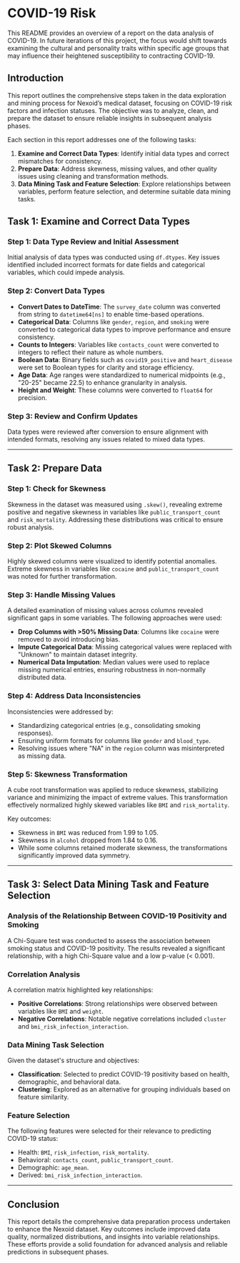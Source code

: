 # COVID-19 Risk

This README provides an overview of a report on the data analysis of COVID-19. In future iterations of this project, the focus would shift towards examining the cultural and personality traits within specific age groups that may influence their heightened susceptibility to contracting COVID-19.


## Introduction

This report outlines the comprehensive steps taken in the data exploration and mining process for Nexoid’s medical dataset, focusing on COVID-19 risk factors and infection statuses. The objective was to analyze, clean, and prepare the dataset to ensure reliable insights in subsequent analysis phases.

Each section in this report addresses one of the following tasks:

1. **Examine and Correct Data Types**: Identify initial data types and correct mismatches for consistency.
2. **Prepare Data**: Address skewness, missing values, and other quality issues using cleaning and transformation methods.
3. **Data Mining Task and Feature Selection**: Explore relationships between variables, perform feature selection, and determine suitable data mining tasks.

## Task 1: Examine and Correct Data Types

### Step 1: Data Type Review and Initial Assessment

Initial analysis of data types was conducted using `df.dtypes`. Key issues identified included incorrect formats for date fields and categorical variables, which could impede analysis.

### Step 2: Convert Data Types

- **Convert Dates to DateTime**: The `survey_date` column was converted from string to `datetime64[ns]` to enable time-based operations.
- **Categorical Data**: Columns like `gender`, `region`, and `smoking` were converted to categorical data types to improve performance and ensure consistency.
- **Counts to Integers**: Variables like `contacts_count` were converted to integers to reflect their nature as whole numbers.
- **Boolean Data**: Binary fields such as `covid19_positive` and `heart_disease` were set to Boolean types for clarity and storage efficiency.
- **Age Data**: Age ranges were standardized to numerical midpoints (e.g., "20-25" became 22.5) to enhance granularity in analysis.
- **Height and Weight**: These columns were converted to `float64` for precision.

### Step 3: Review and Confirm Updates

Data types were reviewed after conversion to ensure alignment with intended formats, resolving any issues related to mixed data types.

---

## Task 2: Prepare Data

### Step 1: Check for Skewness

Skewness in the dataset was measured using `.skew()`, revealing extreme positive and negative skewness in variables like `public_transport_count` and `risk_mortality`. Addressing these distributions was critical to ensure robust analysis.

### Step 2: Plot Skewed Columns

Highly skewed columns were visualized to identify potential anomalies. Extreme skewness in variables like `cocaine` and `public_transport_count` was noted for further transformation.

### Step 3: Handle Missing Values

A detailed examination of missing values across columns revealed significant gaps in some variables. The following approaches were used:

- **Drop Columns with >50% Missing Data**: Columns like `cocaine` were removed to avoid introducing bias.
- **Impute Categorical Data**: Missing categorical values were replaced with "Unknown" to maintain dataset integrity.
- **Numerical Data Imputation**: Median values were used to replace missing numerical entries, ensuring robustness in non-normally distributed data.

### Step 4: Address Data Inconsistencies

Inconsistencies were addressed by:

- Standardizing categorical entries (e.g., consolidating smoking responses).
- Ensuring uniform formats for columns like `gender` and `blood_type`.
- Resolving issues where "NA" in the `region` column was misinterpreted as missing data.

### Step 5: Skewness Transformation

A cube root transformation was applied to reduce skewness, stabilizing variance and minimizing the impact of extreme values. This transformation effectively normalized highly skewed variables like `BMI` and `risk_mortality`.

Key outcomes:
- Skewness in `BMI` was reduced from 1.99 to 1.05.
- Skewness in `alcohol` dropped from 1.84 to 0.16.
- While some columns retained moderate skewness, the transformations significantly improved data symmetry.

---

## Task 3: Select Data Mining Task and Feature Selection

### Analysis of the Relationship Between COVID-19 Positivity and Smoking

A Chi-Square test was conducted to assess the association between smoking status and COVID-19 positivity. The results revealed a significant relationship, with a high Chi-Square value and a low p-value (< 0.001).

### Correlation Analysis

A correlation matrix highlighted key relationships:
- **Positive Correlations**: Strong relationships were observed between variables like `BMI` and `weight`.
- **Negative Correlations**: Notable negative correlations included `cluster` and `bmi_risk_infection_interaction`.

### Data Mining Task Selection

Given the dataset's structure and objectives:
- **Classification**: Selected to predict COVID-19 positivity based on health, demographic, and behavioral data.
- **Clustering**: Explored as an alternative for grouping individuals based on feature similarity.

### Feature Selection

The following features were selected for their relevance to predicting COVID-19 status:
- Health: `BMI`, `risk_infection`, `risk_mortality`.
- Behavioral: `contacts_count`, `public_transport_count`.
- Demographic: `age_mean`.
- Derived: `bmi_risk_infection_interaction`.

---

## Conclusion

This report details the comprehensive data preparation process undertaken to enhance the Nexoid dataset. Key outcomes include improved data quality, normalized distributions, and insights into variable relationships. These efforts provide a solid foundation for advanced analysis and reliable predictions in subsequent phases.
